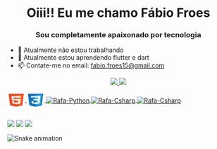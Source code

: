 <h1 align="center">Oiii!! Eu me chamo Fábio Froes</>
<h3 align="center">Sou completamente apaixonado por tecnologia</h3> 


- 🔭 Atualmente não estou trabalhando 
- 🌱 Atualmente estou aprendendo flutter e dart
- 📫 Contate-me no email: fabio.froes15@gmail.com

<div align="center">
  <a href="https://github.com/Fabio-Froes">
  <img height="180em" src="https://github-readme-stats.vercel.app/api?username=Fabio-Froes&show_icons=true&theme=dark&include_all_commits=true&count_private=true"/>
  <img height="180em" src="https://github-readme-stats.vercel.app/api/top-langs/?username=Fabio-Froes&layout=compact&langs_count=7&theme=dark"/>
</div>
  
  <div style="display: inline_block"><br>
  <img align="center" alt="Rafa-HTML" height="30" width="40" src="https://raw.githubusercontent.com/devicons/devicon/master/icons/html5/html5-original.svg">
  <img align="center" alt="Rafa-CSS" height="30" width="40" src="https://raw.githubusercontent.com/devicons/devicon/master/icons/css3/css3-original.svg">
  <img align="center" alt="Rafa-Python" height="30" width="40" src="https://cdn.jsdelivr.net/gh/devicons/devicon/icons/c/c-original.svg" />
  <img align="center" alt="Rafa-Csharp" height="30" width="40" src="https://cdn.jsdelivr.net/gh/devicons/devicon/icons/flutter/flutter-original.svg" />
  <img align="center" alt="Rafa-Csharp" height="30" width="40" src="https://cdn.jsdelivr.net/gh/devicons/devicon/icons/dart/dart-original.svg" />
   
</div>
  
  ##
  
  <div>
    
  <a href="https://www.instagram.com/fabio_froess/"><img src="https://img.shields.io/badge/-Instagram-%23E4405F?style=for-the-badge&logo=instagram&logoColor=white" target="_blank"></a>
  <a href = "mailto:fabio.froes15@gmail.com"><img src="https://img.shields.io/badge/-Gmail-%23333?style=for-the-badge&logo=gmail&logoColor=white" target="_blank"></a>
  <a href="www.linkedin.com/in/fábio-froes-031a121b9" target="_blank"><img src="https://img.shields.io/badge/-LinkedIn-%230077B5?style=for-the-badge&logo=linkedin&logoColor=white" target="_blank"></a>
    </div>
    ![Snake animation](https://github.com/Fabio-Froess/Fabio-Froess/blob/output/github-contribution-grid-snake.svg)
  
